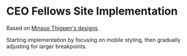 # CEO Fellows Site Implementation

Based on [Minsoo Thigpen's designs](https://github.com/minthigpen/ceofellows).

Starting implementation by focusing on mobile styling, then gradually adjusting for larger breakpoints.
